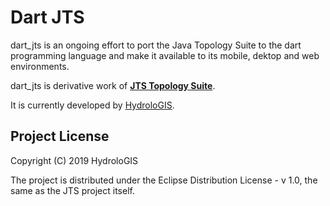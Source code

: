 # Dart JTS

dart_jts is an ongoing effort to port the Java Topology Suite to the dart programming language and make it available to its mobile, dektop and web environments.

dart_jts is derivative work of __[JTS Topology Suite](https://github.com/locationtech/jts)__.

It is currently developed by [HydroloGIS](http://www.hydrologis.com).

## Project License

Copyright (C) 2019 HydroloGIS

The project is distributed under the Eclipse Distribution License - v 1.0, the same as the JTS project itself.


